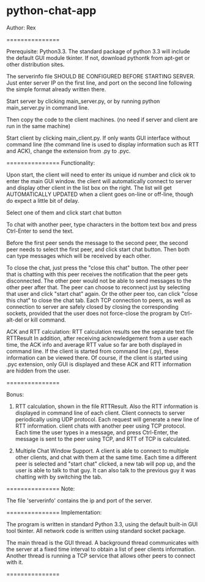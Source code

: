python-chat-app
===============

Author: Rex

===============

Prerequisite:
Python3.3. The standard package of python 3.3 will include the default GUI module tkinter. If not,
download pythontk from apt-get or other distribution sites.

The serverinfo file SHOULD BE CONFIGURED BEFORE STARTING SERVER. Just enter server IP on the first line,
and port on the second line following the simple format already written there.

Start server by clicking main_server.py, or by running python main_server.py in command line.

Then copy the code to the client machines. (no need if server and client are run in the same machine)

Start client by clicking main_client.py. If only wants GUI interface without command line (the command
line is used to display information such as RTT and ACK), change the extension from .py to .pyc.


===============
Functionality:

Upon start, the client will need to enter its unique id number and click ok to enter the main GUI window.
the client will automatically connect to server and display other client in the list box
on the right. The list will get AUTOMATICALLY UPDATED when a client goes on-line or off-line, though
do expect a little bit of delay.

Select one of them and click start chat button

To chat with another peer, type characters in the bottom text box and press Ctrl-Enter to send the text.

Before the first peer sends the message to the second peer, the second peer needs to select the first peer,
and click start chat button. Then both can type messages which will be received by each other.

To close the chat, just press the "close this chat" button. The other peer that is chatting with this peer
receives the notification that the peer gets disconnected. The other peer would not be able to send messages
to the other peer after that. The peer can choose to reconnect just by selecting that user and click "start 
chat" again. Or the other peer too, can click "close this chat" to close the chat tab.
Each TCP connection to peers, as well as connection to server are safely closed by closing the corresponding
sockets, provided that the user does not force-close the program by Ctrl-alt-del or kill command.

ACK and RTT calculation:
RTT calculation results see the separate text file RTTResult
In addition, after receiving acknowledgement from a user each time, the ACK info and average RTT value so far
are both displayed in command line. If the client is started from command line (.py), these information can be
viewed there. Of course, if the client is started using .pyc extension, only GUI is displayed and these ACK
and RTT information are hidden from the user.

===============

Bonus:

1. RTT calculation, shown in the file RTTResult. Also the RTT information is displayed in command line of each
client. Client connects to server periodically using UDP protocol. Each request will generate a new line of 
RTT information. client chats with another peer using TCP protocol. Each time the user types in a message, and
press Ctrl-Enter, the message is sent to the peer using TCP, and RTT of TCP is calculated.

2. Multiple Chat Window Support. A client is able to connect to multiple other clients, and chat with them at 
the same time. Each time a different peer is selected and "start chat" clicked, a new tab will pop up, and the 
user is able to talk to that guy. It can also talk to the previous guy it was chatting with by switching the tab.

===============
Note:

The file 'serverinfo' contains the ip and port of the server.

===============
Implementation:

The program is written in standard Python 3.3, using the default built-in GUI tool tkinter. 
All network code is written using standard socket package.

The main thread is the GUI thread. A background thread communicates with the server at a fixed time interval
to obtain a list of peer clients information. Another thread is running a TCP service that allows other 
peers to connect with it.


===============